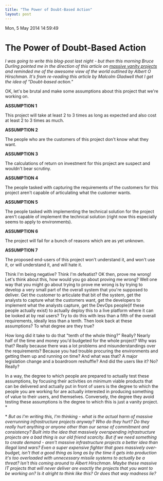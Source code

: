 ```yaml
---
title: "The Power of Doubt-Based Action"
layout: post
---
```



Mon, 5 May 2014 14:59:49 

# The Power of Doubt-Based Action

*I was going to write this blog-post last night - but then this morning
Bruce Durling pointed me in the direction of
this article on [massive vanity projects](http://t.co/y1MHna3lu1) and
reminded me of the awesome view of the world outlined by Albert O
Hirschman.
It's from re-reading this article by Malcolm Gladwell that I get the idea
of "Doubt-based action."*



OK, let's be brutal and make some assumptions about this project that we're
working on.



**ASSUMPTION 1**

This project will take at least 2 to 3 times as long as expected and also
cost at least 2 to 3 times as much.



**ASSUMPTION 2**

The people who are the customers of this project don't know what they want.



**ASSUMPTION 3**

The calculations of return on investment for this project are suspect and
wouldn't bear scrutiny.



**ASSUMPTION 4**

The people tasked with capturing the requirements of the customers for this
project aren't capable of articulating what the customer wants.



**ASSUMPTION 5**

The people tasked with implementing the technical solution for the project
aren't capable of implement the technical solution (right now this
especially seems to apply to environments).



**ASSUMPTION 6**

The project will fail for a bunch of reasons which are as yet unknown.



**ASSUMPTION 7**

The proposed end-users of this project won't understand it, and won't use
it, or will understand it, and will hate it.



Think I'm being negative?  Think I'm defeatist?  OK then, prove me wrong!
Let's think about this, how would you go about proving me wrong?  Well one
way that you might go about trying to prove me wrong is by trying to
develop a very small part of the overall system that you're supposed to
deliver.  Get the customer to articulate that bit of the system, get the
analysts to capture what the customers want, get the developers to
implement what the analysts capture, get the DevOps people(if these people
actually exist) to actually deploy this to a live platform where it can be
looked at by real users?  Try to do this with less than a fifth of the
overall requirements, ideally less than a tenth.  Then look back at these
assumptions?  To what degree are they true?



How long did it take to do that "tenth of the whole thing?" Really? Nearly
half of the time and money you'd budgeted for the whole project?  Why was
that? Really because there was a lot problems and misunderstandings over
the requirements? Because you had trouble procuring the environments and
getting them up and running on time?  And what was that?  A major
legislation change and a boardroom reshuffle?  And did the users like it?  No?
Really?



In a way, the degree to which people are prepared to actually test these
assumptions, by focusing their activities on minimum viable products that
can be delivered and actually put in front of users is the degree to which
the people you are working for are actually interested in producing
something of value to their users, and themselves.  Conversely, the degree
they avoid testing these assumptions is the degree to which this is just a
vanity project. \*



\* *But as I'm writing this, I'm thinking - what is the actual harm of
massive overrunning infrastructure projects anyway?  Who do they hurt? Do
they really hurt anything or anyone other than our sense of commitment and
consistency?  Built into the idea that massively overspending
infrastructure projects are a bad thing is our old friend scarcity.  But if
we need something to create demand - aren't massive infrastructure projects
a better idea than illegal land wars?  Even a super expensive fighter that
goes massively over-budget, isn't that a *good* thing as long as by the
time it gets into production it's too overloaded with unnecessary missile
systems to actually be a threat?  Isn't this coming around to Albert
Hirschman. Maybe these massive IT projects that will never deliver are
exactly the projects that you want to be working on?  Is it alright to
think like this?  Or does that way madness lie?*
